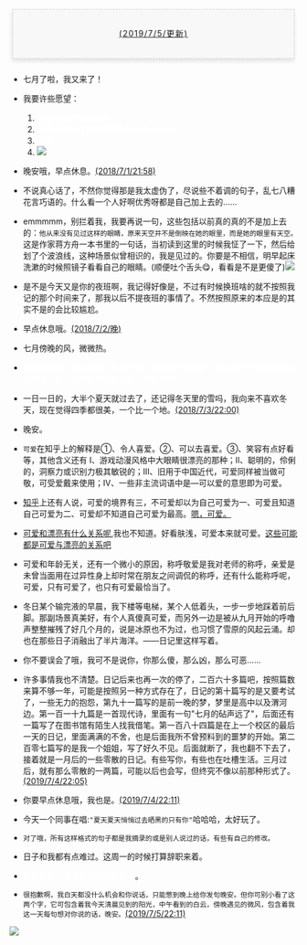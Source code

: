 <section class="_editor" style="margin: 20px 0px;">
    <section style="padding: 5px;box-sizing: border-box;">
        <section style="text-align: center;border-width: 1px;border-style: dashed;border-color: #cccccc;background: #f8f8f8;box-shadow: #e5e5e5 -1px 5px 7px;letter-spacing: 1.5px;padding: 1em;color: #3f3e3f;box-sizing: border-box;">
            <section style="text-align: justify;padding: 2px 0.8em;line-height: 1.75em;font-size: 14px;box-sizing: border-box;">
                <p style="text-align: center;">
                    <a href="" target="_self" textvalue="(2019/7/1/更新)">(2019/7/5/更新)</a>
                </p>
            </section>
        </section>
    </section>
</section>



- 七月了啦，我又来了！
- 我要许些愿望：
  1. <font color="white">希望小曾学车被晒黑</font>
  2. <font color="white">希望小曾身材从现在苗条的状态⇨变胖</font>
  3. <font color="white">变傻</font>
  4. ![](https://upload.cc/i1/2019/07/01/7sHur5.png)

- 晚安哦，早点休息。[(2018/7/1/21:58)]()
- 不说真心话了，不然你觉得那是我太虚伪了，尽说些不着调的句子，乱七八糟花言巧语的。什么看一个人好啊优秀呀都是自己加上去的……
- emmmmm，别拦着我，我要再说一句，这些包括以前真的真的不是加上去的：`他从来没有见过这样的眼睛，原来天空并不是倒映在她的眼里，而是她的眼里有天空。`这是作家蒋方舟一本书里的一句话，当初读到这里的时候我怔了一下，然后给划了个波浪线，这种场景似曾相识的，我是见过的。你要是不相信，明早起床洗漱的时候照镜子看看自己的眼睛。(顺便吐个舌头😋，看看是不是更傻了)![](https://upload.cc/i1/2019/07/01/7sHur5.png)
- 是不是今天又是你的夜班啊，我记得好像是，不过有时候换班啥的就不按照我记的那个时间来了，那我以后不提夜班的事情了。不然按照原来的本应是的其实不是的会比较尴尬。
- 早点休息哦。[(2018/7/2/晚)]()
- 七月傍晚的风，微微热。
- <font color="white">我告诉你哦，我喜欢你。看到了吧，反正也不是秘密，那天忍不住就给你抖搂出来了。我一定要控制住我自己，尽量损你。</font>
- 一日一日的，大半个夏天就过去了，还记得冬天里的雪吗，我向来不喜欢冬天，现在觉得四季都很美，一个比一个地。[(2018/7/3/22:00)]()
- 晚安。
- `可爱`在知乎上的解释是①、令人喜爱。②、可以去喜爱。③、笑容有点好看等，其他含义还有 Ⅰ、游戏动漫风格中大眼睛很漂亮的那种；Ⅱ、聪明的，伶俐的，洞察力或识别力极其敏锐的；Ⅲ、旧用于中国近代，可爱同样被当做可敬，可受爱戴来使用；Ⅳ、一些非主流词语中是—可以爱的意思即为可爱。
- [知乎](https://www.zhihu.com/question/319665522/answer/692079228)上还有人说，可爱的境界有三，不可爱却以为自己可爱为一、可爱且知道自己可爱为二、可爱却不知道自己可爱为最高。[嗯，可爱。](https://www.zhihu.com/question/266586355/answer/520935311)
- [可爱和漂亮有什么关系呢](https://www.zhihu.com/question/265225083/answer/291090011),我也不知道。好看肤浅，可爱本来就可爱。[这些可能都是可爱与漂亮的关系吧](https://www.zhihu.com/question/48385671/answer/252194257)
- 可爱和年龄无关，还有一个微小的原因，称呼敬爱是我对老师的称呼，亲爱是未曾当面用在过异性身上却时常在朋友之间调侃的称呼，还有什么能称呼呢，可爱，只有可爱了，也只有可爱最恰当了。
- 冬日某个输完液的早晨，我下楼等电梯，某个人低着头，一步一步地踩着前后脚。那副场景真美好，有个人真傻真可爱，而另外一边是被从九月开始的呼噜声整整摧残了好几个月的，说是冰原也不为过，也习惯了雪原的风起云涌。却也在那些日子消融出了半片海洋。——日记里这样写着。
- 你不要误会了哦，我可不是说你，你那么傻，那么凶，那么可恶……
- 许多事情我也不清楚。日记后来也再一次的停了，二百六十多篇吧，按照篇数来算不够一年，可能是按照另一种方式存在了，日记的第十篇写的是又要考试了，一些无力的抱怨，第九十一篇写的是前一晚的梦，梦里是高中以及渭河边。第一百一十九篇是一首现代诗，里面有一句"七月的砧声远了"，后面还有一篇写了在图书馆有陌生人找我借笔。第一百八十四篇是在上一个校区的最后一天的日记，里面满满的不舍，也是后面我所不曾预料到的噩梦的开始。第二百零七篇写的是我一个姐姐，写了好久不见。后面就断了，我也翻不下去了，接着就是一月后的一些零散的日记。有些写你，有些也在吐槽生活。三月过后，就有那么零散的一两篇，可能以后也会写，但终究不像以前那种形式了。[(2019/7/4/22:05)]()
- 你要早点休息哦，我也是。[(2019/7/4/22:11)]()
- 今天一个同事在唱:`"夏天夏天悄悄过去晒黑的只有你"`哈哈哈，太好玩了。
- `对了哦，所有这样格式的句子都是我摘录的或是别人说过的话，有些有自己的修改。`
- 日子和我都有点难过。这周一的时候打算辞职来着。
- <font color="white">给你汇报一下今天我也喜欢你噢</font>。
- `很抱歉啊，我白天都没什么机会和你说话，只能憋到晚上给你发句晚安。但你可别小看了这两个字，它可包含着我今天清晨见到的阳光，中午看到的白云，傍晚遇见的微风，包含着我这一天每句想对你说的话，晚安。`[(2019/7/5/22:11)]()










<section style="max-width: 100%;vertical-align: middle;display: inline-block;box-sizing: border-box;">
    <img src="http://t.cn/Ai0JRQLU" style="vertical-align: middle;box-sizing: border-box;"/>
</section>
